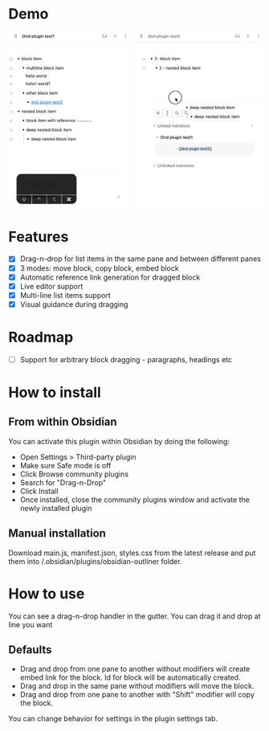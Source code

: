 # Demo

![Demo](demo/demo.gif)

# Features

-   [x] Drag-n-drop for list items in the same pane and between different panes
-   [x] 3 modes: move block, copy block, embed block
-   [x] Automatic reference link generation for dragged block
-   [x] Live editor support
-   [x] Multi-line list items support
-   [x] Visual guidance during dragging

# Roadmap

-   [ ] Support for arbitrary block dragging - paragraphs, headings etc

# How to install

## From within Obsidian

You can activate this plugin within Obsidian by doing the following:

-   Open Settings > Third-party plugin
-   Make sure Safe mode is off
-   Click Browse community plugins
-   Search for "Drag-n-Drop"
-   Click Install
-   Once installed, close the community plugins window and activate the newly installed plugin

## Manual installation

Download main.js, manifest.json, styles.css from the latest release and put them into <vault>/.obsidian/plugins/obsidian-outliner folder.

# How to use

You can see a drag-n-drop handler in the gutter. You can drag it and drop at line you want

## Defaults

-   Drag and drop from one pane to another without modifiers will create embed link for the block. Id for block will be automatically created.
-   Drag and drop in the same pane without modifiers will move the block.
-   Drag and drop from one pane to another with "Shift" modifier will copy the block.

You can change behavior for settings in the plugin settings tab.
